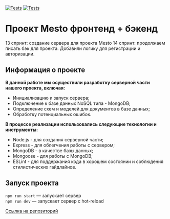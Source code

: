 [![Tests](../../actions/workflows/tests-13-sprint.yml/badge.svg)](../../actions/workflows/tests-13-sprint.yml) [![Tests](../../actions/workflows/tests-14-sprint.yml/badge.svg)](../../actions/workflows/tests-14-sprint.yml)
# Проект Mesto фронтенд + бэкенд

13 спринт: создание сервера для проекта Mesto 
14 спринт: продолжаем писать бэк для проекта. Добавили логику для регистрации и авторизации.
## Информация о проекте
**В данной работе мы осуществили разработку серверной части нашего проекта, включая:**
* Инициализацию и запуск сервера;  
* Подключение к базе данных NoSQL типа - MongoDB;  
* Определение схем и моделей для документов в базе данных;   
* Обработку потенциальных ошибок.  

**В процессе реализации использовались следующие технологии и инструменты:**
* Node.js - для создания серверной части;   
* Express - для облегчения работы с сервером;   
* MongoDB - в качестве базы данных;   
* Mongoose - для работы с MongoDB;   
* ESLint - для поддержания кода в хорошем состоянии и соблюдения стилистических гайдлайнов.   

## Запуск проекта

`npm run start` — запускает сервер   
`npm run dev` — запускает сервер с hot-reload

[Ссылка на репозиторий](https://github.com/Olpom/express-mesto-gha.git)

